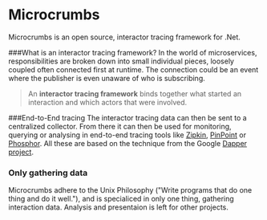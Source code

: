Microcrumbs
===================

Microcrumbs is an open source, interactor tracing framework for .Net. 

###What is an interactor tracing framework?
In the world of microservices, responsibilities are broken down into small individual pieces, loosely coupled often connected first at runtime. The connection could be an event where the publisher is even unaware of who is subscribing. 
>An **interactor tracing framework** binds together what started an interaction and which actors that were involved.

###End-to-End tracing
The interactor tracing data can then be sent to a centralized collector. From there it can then be used for monitoring, querying or analysing in end-to-end tracing tools like [Zipkin](https://twitter.github.io/zipkin/),  [PinPoint](https://github.com/naver/pinpoint) or [Phosphor](https://github.com/mattheath/phosphor). All these are based on the technique from the Google [Dapper project](https://research.google.com/pubs/pub36356.html).

### Only gathering data
Microcrumbs adhere to the Unix Philosophy ("Write programs that do one thing and do it well."), and is specialiced in only one thing, gathering interaction data. Analysis and presentaion is left for other projects.
